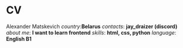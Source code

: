 # CV
 Alexander Matskevich
*country*:**Belarus**
*contacts*: **jay_draizer (discord)**
*about me*: **I want to learn frontend**
*skills*: **html, css, python**
*language*: **English B1**